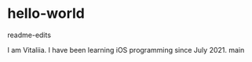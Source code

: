 # hello-world
readme-edits

I am Vitaliia. I have been learning iOS programming since July 2021.
main

